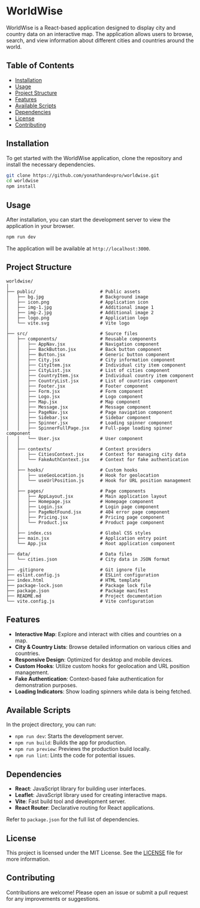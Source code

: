 # WorldWise

WorldWise is a React-based application designed to display city and country data on an interactive map. The application allows users to browse, search, and view information about different cities and countries around the world.

## Table of Contents

- [Installation](#installation)
- [Usage](#usage)
- [Project Structure](#project-structure)
- [Features](#features)
- [Available Scripts](#available-scripts)
- [Dependencies](#dependencies)
- [License](#license)
- [Contributing](#contributing)

## Installation

To get started with the WorldWise application, clone the repository and install the necessary dependencies.

```bash
git clone https://github.com/yonathandevpro/worldwise.git
cd worldwise
npm install
```

## Usage

After installation, you can start the development server to view the application in your browser.

```bash
npm run dev
```

The application will be available at `http://localhost:3000`.

## Project Structure

```plaintext
worldwise/
│
├── public/                        # Public assets
│   ├── bg.jpg                     # Background image
│   ├── icon.png                   # Application icon
│   ├── img-1.jpg                  # Additional image 1
│   ├── img-2.jpg                  # Additional image 2
│   ├── logo.png                   # Application logo
│   └── vite.svg                   # Vite logo
│
├── src/                           # Source files
│   ├── components/                # Reusable components
│   │   ├── AppNav.jsx             # Navigation component
│   │   ├── BackButton.jsx         # Back button component
│   │   ├── Button.jsx             # Generic button component
│   │   ├── City.jsx               # City information component
│   │   ├── CityItem.jsx           # Individual city item component
│   │   ├── CityList.jsx           # List of cities component
│   │   ├── CountryItem.jsx        # Individual country item component
│   │   ├── CountryList.jsx        # List of countries component
│   │   ├── Footer.jsx             # Footer component
│   │   ├── Form.jsx               # Form component
│   │   ├── Logo.jsx               # Logo component
│   │   ├── Map.jsx                # Map component
│   │   ├── Message.jsx            # Message component
│   │   ├── PageNav.jsx            # Page navigation component
│   │   ├── Sidebar.jsx            # Sidebar component
│   │   ├── Spinner.jsx            # Loading spinner component
│   │   ├── SpinnerFullPage.jsx    # Full-page loading spinner component
│   │   └── User.jsx               # User component
│   │
│   ├── contexts/                  # Context providers
│   │   ├── CitiesContext.jsx      # Context for managing city data
│   │   └── FakeAuthContext.jsx    # Context for fake authentication
│   │
│   ├── hooks/                     # Custom hooks
│   │   ├── useGeoLocation.js      # Hook for geolocation
│   │   └── useUrlPosition.js      # Hook for URL position management
│   │
│   ├── pages/                     # Page components
│   │   ├── AppLayout.jsx          # Main application layout
│   │   ├── Homepage.jsx           # Homepage component
│   │   ├── Login.jsx              # Login page component
│   │   ├── PageNotFound.jsx       # 404 error page component
│   │   ├── Pricing.jsx            # Pricing page component
│   │   └── Product.jsx            # Product page component
│   │
│   ├── index.css                  # Global CSS styles
│   ├── main.jsx                   # Application entry point
│   └── App.jsx                    # Root application component
│
├── data/                          # Data files
│   └── cities.json                # City data in JSON format
│
├── .gitignore                     # Git ignore file
├── eslint.config.js               # ESLint configuration
├── index.html                     # HTML template
├── package-lock.json              # Package lock file
├── package.json                   # Package manifest
├── README.md                      # Project documentation
└── vite.config.js                 # Vite configuration
```

## Features

- **Interactive Map**: Explore and interact with cities and countries on a map.
- **City & Country Lists**: Browse detailed information on various cities and countries.
- **Responsive Design**: Optimized for desktop and mobile devices.
- **Custom Hooks**: Utilize custom hooks for geolocation and URL position management.
- **Fake Authentication**: Context-based fake authentication for demonstration purposes.
- **Loading Indicators**: Show loading spinners while data is being fetched.

## Available Scripts

In the project directory, you can run:

- `npm run dev`: Starts the development server.
- `npm run build`: Builds the app for production.
- `npm run preview`: Previews the production build locally.
- `npm run lint`: Lints the code for potential issues.

## Dependencies

- **React**: JavaScript library for building user interfaces.
- **Leaflet**: JavaScript library used for creating interactive maps.
- **Vite**: Fast build tool and development server.
- **React Router**: Declarative routing for React applications.

Refer to `package.json` for the full list of dependencies.

## License

This project is licensed under the MIT License. See the [LICENSE](LICENSE) file for more information.

## Contributing

Contributions are welcome! Please open an issue or submit a pull request for any improvements or suggestions.

